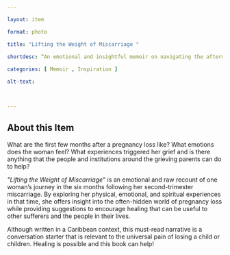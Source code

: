 ```yaml
--- 

layout: item 

format: photo 

title: "Lifting the Weight of Miscarriage "

shortdesc: “An emotional and insightful memoir on navigating the aftermath of pregnancy loss tied to a Caribbean context but universally relevant.”
 
categories: [ Memoir , Inspiration ]

alt-text:  

 

--- 
```


## About this Item 

What are the first few months after a pregnancy loss like? What emotions does the woman feel? What experiences triggered her grief and is there anything that the people and institutions around the grieving parents can do to help? 

_"Lifting the Weight of Miscarriage_" is an emotional and raw recount of one woman’s journey in the six months following her second-trimester miscarriage. By exploring her physical, emotional, and spiritual experiences in that time, she offers insight into the often-hidden world of pregnancy loss while providing suggestions to encourage healing that can be useful to other sufferers and the people in their lives.

Although written in a Caribbean context, this must-read narrative is a conversation starter that is relevant to the universal pain of losing a child or children. Healing is possible and this book can help!
